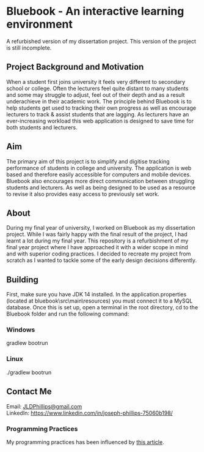 # Bluebook - An interactive learning environment
A refurbished version of my dissertation project. This version of the project is still incomplete.

## Project Background and Motivation
When a student first joins university it feels very different to secondary school or college. Often the lecturers feel quite distant to many students and some may struggle to adjust, feel out of their depth and as a result underachieve in their academic work. The principle behind Bluebook is to help students get used to tracking their own progress as well as encourage lecturers to track & assist students that are lagging. As lecturers have an ever-increasing workload this web application is designed to save time for both students and lecturers.

## Aim
The primary aim of this project is to simplify and digitise tracking performance of students in college and university. The application is web based and therefore easily accessible for computers and mobile devices. Bluebook also encourages more direct communication between struggling students and lecturers. As well as being designed to be used as a resource to revise it also provides easy access to previously set work. 

## About
During my final year of university, I worked on Bluebook as my dissertation project. While I was fairly happy with the final result of the project, I had learnt a lot during my final year. This repository is a refurbishment of my final year project where I have approached it with a wider scope in mind and with superior coding practices. I decided to recreate my project from scratch as I wanted to tackle some of the early design decisions differently.  

## Building
First, make sure you have JDK 14 installed. In the application.properties (located at bluebook\src\main\resources) you must connect it to a MySQL database.
Once this is set up, open a terminal in the root directory, cd to the Bluebook folder and run the following command:
### Windows
gradlew bootrun
### Linux
./gradlew bootrun   
    
## Contact Me
Email: JLDPhillips@gmail.com   
LinkedIn: https://www.linkedin.com/in/joseph-phillips-75060b198/

### Programming Practices
My programming practices has been influenced by [this article](https://dzone.com/articles/top-10-useful-yet-paranoid-java-programmer-techniq).
